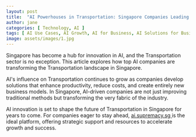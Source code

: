 ```yaml
---
layout: post
title:  "AI Powerhouses in Transportation: Singapore Companies Leading the Charge"
author: jane
categories: [ Technology, AI ]
tags: [ AI Use Cases, AI Growth, AI for Business, AI Solutions for Businesses, AI Startups ]
image: assets/images/1.jpg
---
```


Singapore has become a hub for innovation in AI, and the Transportation sector is no exception. This article explores how top AI companies are transforming the Transportation landscape in Singapore.

AI's influence on Transportation continues to grow as companies develop solutions that enhance productivity, reduce costs, and create entirely new business models. In Singapore, AI-driven companies are not just improving traditional methods but transforming the very fabric of the industry.

AI innovation is set to shape the future of Transportation in Singapore for years to come. For companies eager to stay ahead, <a href="https://ai.supremacy.sg" target="_blank"> ai.supremacy.sg </a> is the ideal platform, offering strategic support and resources to accelerate growth and success.
